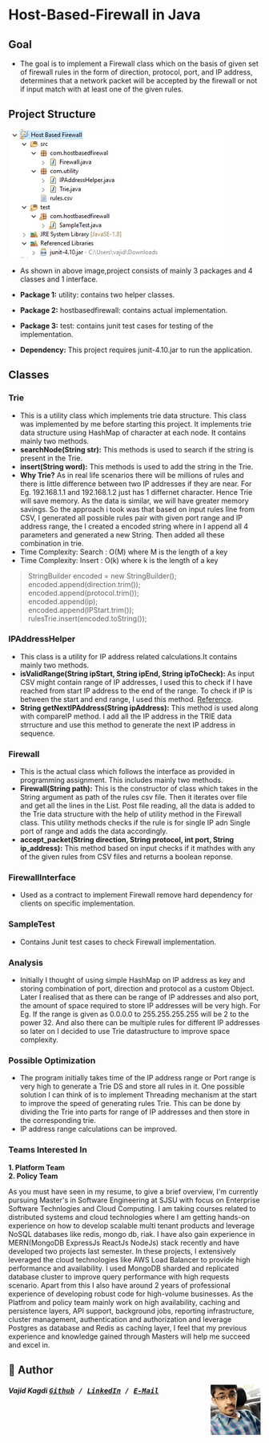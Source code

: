 # Host-Based-Firewall in Java


## Goal

* The goal is to implement a Firewall class which on the basis of given set of firewall rules in the form of direction, protocol, port, and IP address, determines that a network packet will be accepted by the firewall or not if input match with at least one of the given rules.


## Project Structure
![Project Structure](/images/project_structure.PNG)


* As shown in above image,project consists of mainly 3 packages and 4 classes and 1 interface.
*	**Package 1:** utility: contains two helper classes.

*	**Package 2:** hostbasedfirewall: contains actual implementation.

*	**Package 3:** test: contains junit test cases for testing of the implementation.

*	**Dependency:** This project requires junit-4.10.jar to run the application.

## Classes

### Trie 
- This is a utility class which implements trie data structure. This class was implemented by me before starting this project. It implements trie data structure using HashMap of character at each node. It contains mainly two methods. 
- **searchNode(String str):** This methods is used to search if the string is present in the Trie.  
- **insert(String word):** This methods is used to add the string in the Trie.  
- **Why Trie?** As in real life scenarios there will be millions of rules and there is little difference between two IP addresses if they are near. For Eg. 192.168.1.1 and 192.168.1.2 just has 1 differnet character. Hence Trie will save memory. As the data is similar, we will have greater memory savings. So the approach i took was that based on input rules line from CSV, I generated all possible rules pair with given port range and IP address range, the I created a encoded string where in I append all 4 parameters and generated a new String. Then added all these combination in trie. 
- Time Complexity: Search : O(M) where M is the length of a key
- Time Complexity: Insert : O(k) where k is the length of a key
  
  
> StringBuilder encoded = new StringBuilder();  
>	encoded.append(direction.trim());  
> encoded.append(protocol.trim());  
> encoded.append(ip);  
> encoded.append(IPStart.trim());  
> rulesTrie.insert(encoded.toString());  

  
### IPAddressHelper
- This class is a utility for IP address related calculations.It contains mainly two methods. 
- **isValidRange(String ipStart, String ipEnd, String ipToCheck):** As input CSV might contain range of IP addresses, I used this to check if I have reached from start IP address to the end of the range. To check if IP is between the start and end range, I used this method. [Reference](https://gist.github.com/madan712/6651967).
- **String getNextIPAddress(String ipAddress):** This method is used along with compareIP method. I add all the IP address in the TRIE data strructure and use this method to generate the next IP address in sequence.  


### Firewall
- This is the actual class which follows the interface as provided in programming assignment. This includes mainly two methods.
- **Firewall(String path):** This is the constructor of class which takes in the String argument as path of the rules csv file. Then it iterates over file and get all the lines in the List. Post file reading, all the data is added to the Trie data structure with the help of utility method in the Firewall class. This utility methods checks if the rule is for single IP adn Single port of range and adds the data accordingly.
- **accept_packet(String direction, String protocol, int port, String ip_address):** This method based on input checks if it mathdes with any of the given rules from CSV files and returns a boolean reponse. 

### FirewallInterface
- Used as a contract to implement Firewall remove hard dependency for clients on specific implementation.

### SampleTest
- Contains Junit test cases to check Firewall implementation.

### Analysis
- Initially I thought of using simple HashMap on IP address as key and storing combination of port, direction and protocol as a custom Object. Later I realised that as there can be range of IP addresses and also port, the amount of space required to store IP addresses will be very high. For Eg. If the range is given as 0.0.0.0 to 255.255.255.255 will be 2 to the power 32. And also there can be multiple rules for different IP addresses so later on I decided to use Trie datastructure to improve space complexity.

### Possible Optimization
- The program initially takes time of the IP address range or Port range is very high to generate a Trie DS and store all rules in it. One possible solution I can think of is to implement Threading mechanism at the start to improve the speed of generating rules Trie. This can be done by dividing the Trie into parts for range of IP addresses and then store in the corresponding trie.
- IP address range calculations can be improved.

### Teams Interested In  
**1. Platform Team**  
**2. Policy Team**

As you must have seen in my resume, to give a brief overview, I'm currently pursuing Master's in Software Engineering at SJSU with focus on Enterprise Software Technlogies and Cloud Computing. I am taking courses related to distributed systems and cloud technologies where I am getting hands-on experience on how to develop scalable multi tenant products and leverage NoSQL databases like redis, mongo db, riak. I have also gain experience in MERN(MongoDB ExpressJs ReactJs NodeJs)  stack recently and have developed two projects last semester. In these projects, I extensively leveraged the cloud technologies like AWS Load Balancer to provide high performance and availability. I used MongoDB sharded and replicated database cluster to improve query performance with high requests scenario. 
Apart from this I also have around 2 years of professional experience of developing robust code for high-volume businesses. As the Platfrom and policy team mainly work on high availability, caching and persistence layers, API support, background jobs, reporting
infrastructure, cluster management, authentication and authorization and leverage Postgres as database and Redis as caching layer, I feel that my previous experience and knowledge gained through Masters will help me succeed and excel in.

## 📝 Author
[<img src="https://github.com/heyitsvajid/heyitsvajid.github.io/blob/master/img/profile.jpg" align="right" height="100">](https://github.com/heyitsvajid)

##### Vajid Kagdi <kbd> [Github](https://github.com/heyitsvajid) / [LinkedIn](https://www.linkedin.com/in/heyitsvajid) / [E-Mail](mailto:vajid9@gmail.com)</kbd>
